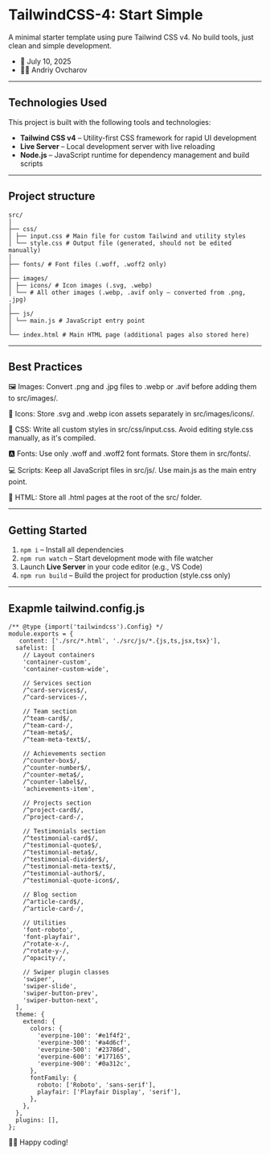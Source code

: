 # TailwindCSS-4: Start Simple
A minimal starter template using pure Tailwind CSS v4. No build tools, just clean and simple development.

- 📅 July 10, 2025
- 🧑‍💻 Andriy Ovcharov

---

## Technologies Used

This project is built with the following tools and technologies:

- **Tailwind CSS v4** – Utility-first CSS framework for rapid UI development
- **Live Server** – Local development server with live reloading
- **Node.js** – JavaScript runtime for dependency management and build scripts

---

## Project structure
```
src/
│
├── css/
│ ├── input.css # Main file for custom Tailwind and utility styles
│ └── style.css # Output file (generated, should not be edited manually)
│
├── fonts/ # Font files (.woff, .woff2 only)
│
├── images/
│ ├── icons/ # Icon images (.svg, .webp)
│ └── # All other images (.webp, .avif only – converted from .png, .jpg)
│
├── js/
│ └── main.js # JavaScript entry point
│
└── index.html # Main HTML page (additional pages also stored here)
```
---

## Best Practices

🖼️ Images: Convert .png and .jpg files to .webp or .avif before adding them to src/images/.

🎯 Icons: Store .svg and .webp icon assets separately in src/images/icons/.

🎨 CSS: Write all custom styles in src/css/input.css. Avoid editing style.css manually, as it's compiled.

🅰️ Fonts: Use only .woff and .woff2 font formats. Store them in src/fonts/.

💻 Scripts: Keep all JavaScript files in src/js/. Use main.js as the main entry point.

📄 HTML: Store all .html pages at the root of the src/ folder.

---

## Getting Started

1. `npm i` – Install all dependencies
2. `npm run watch` – Start development mode with file watcher
3. Launch **Live Server** in your code editor (e.g., VS Code)
4. `npm run build` – Build the project for production (style.css only)

---

## Exapmle tailwind.config.js

```
/** @type {import('tailwindcss').Config} */
module.exports = {
   content: ['./src/*.html', './src/js/*.{js,ts,jsx,tsx}'],
  safelist: [
    // Layout containers
    'container-custom',
    'container-custom-wide',

    // Services section
    /^card-services$/,
    /^card-services-/,

    // Team section
    /^team-card$/,
    /^team-card-/,
    /^team-meta$/,
    /^team-meta-text$/,

    // Achievements section
    /^counter-box$/,
    /^counter-number$/,
    /^counter-meta$/,
    /^counter-label$/,
    'achievements-item',

    // Projects section
    /^project-card$/,
    /^project-card-/,

    // Testimonials section
    /^testimonial-card$/,
    /^testimonial-quote$/,
    /^testimonial-meta$/,
    /^testimonial-divider$/,
    /^testimonial-meta-text$/,
    /^testimonial-author$/,
    /^testimonial-quote-icon$/,

    // Blog section
    /^article-card$/,
    /^article-card-/,

    // Utilities
    'font-roboto',
    'font-playfair',
    /^rotate-x-/,
    /^rotate-y-/,
    /^opacity-/,

    // Swiper plugin classes
    'swiper',
    'swiper-slide',
    'swiper-button-prev',
    'swiper-button-next',
  ],
  theme: {
    extend: {
      colors: {
        'everpine-100': '#e1f4f2',
        'everpine-300': '#a4d6cf',
        'everpine-500': '#23786d',
        'everpine-600': '#177165',
        'everpine-900': '#0a312c',
      },
      fontFamily: {
        roboto: ['Roboto', 'sans-serif'],
        playfair: ['Playfair Display', 'serif'],
      },
    },
  },
  plugins: [],
};
```


🧑‍💻 Happy coding!
